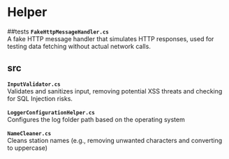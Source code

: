 # Helper

##tests
**`FakeHttpMessageHandler.cs`**
<br>
A fake HTTP message handler that simulates HTTP responses, used for testing data fetching without actual network calls.

## src
**`InputValidator.cs`**
<br>
Validates and sanitizes input, removing potential XSS threats and checking for SQL Injection risks.
<br><br>
**`LoggerConfigurationHelper.cs`**
<br>
Configures the log folder path based on the operating system
<br><br>
**`NameCleaner.cs`**
<br>
Cleans station names (e.g., removing unwanted characters and converting to uppercase)
<br>
